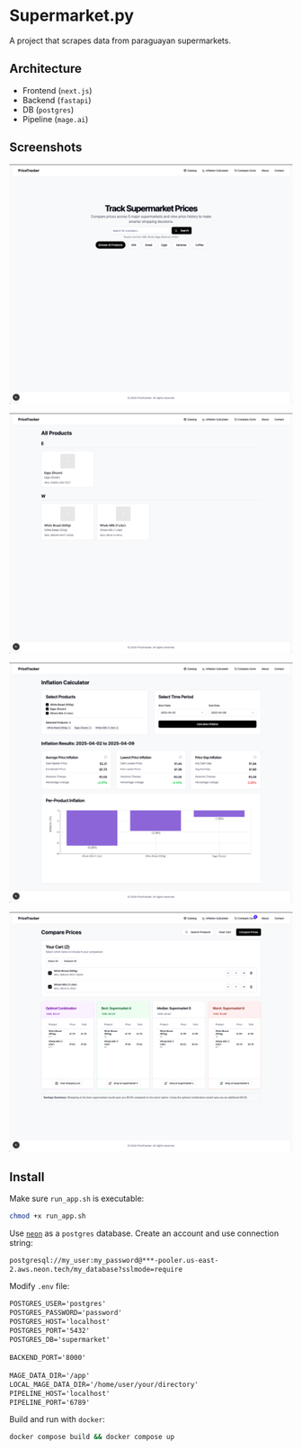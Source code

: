 # Supermarket.py
A project that scrapes data from paraguayan supermarkets.

## Architecture
* Frontend (`next.js`)
* Backend (`fastapi`)
* DB (`postgres`)
* Pipeline (`mage.ai`)

## Screenshots

![](./img/home.png)

![](./img/catalog.png)

![](./img/inflation.png)

![](./img/cart.png)


## Install
Make sure `run_app.sh` is executable:
```sh
chmod +x run_app.sh
```

Use [`neon`](https://neon.tech/) as a `postgres` database. Create an account and use connection string:
```
postgresql://my_user:my_password@***-pooler.us-east-2.aws.neon.tech/my_database?sslmode=require
```

Modify `.env` file:
```
POSTGRES_USER='postgres'
POSTGRES_PASSWORD='password'
POSTGRES_HOST='localhost'
POSTGRES_PORT='5432'
POSTGRES_DB='supermarket'

BACKEND_PORT='8000'

MAGE_DATA_DIR='/app'
LOCAL_MAGE_DATA_DIR='/home/user/your/directory'
PIPELINE_HOST='localhost'
PIPELINE_PORT='6789'
```

Build and run with `docker`:
```sh
docker compose build && docker compose up
```
